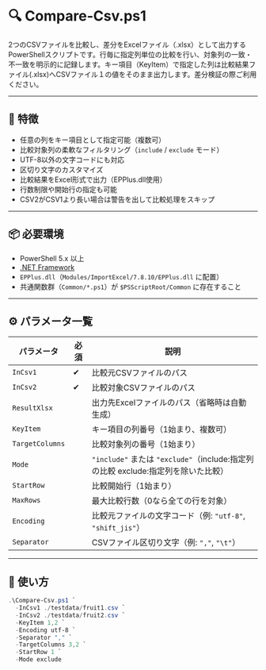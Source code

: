 # 🔍 Compare-Csv.ps1

2つのCSVファイルを比較し、差分をExcelファイル（.xlsx）として出力するPowerShellスクリプトです。行毎に指定列単位の比較を行い、対象列の一致・不一致を明示的に記録します。キー項目（KeyItem）で指定した列は比較結果ファイル(.xlsx)へCSVファイル１の値をそのまま出力します。差分検証の際ご利用ください。

---

## 🧩 特徴

- 任意の列をキー項目として指定可能（複数可）
- 比較対象列の柔軟なフィルタリング（`include` / `exclude` モード）
- UTF-8以外の文字コードにも対応
- 区切り文字のカスタマイズ
- 比較結果をExcel形式で出力（EPPlus.dll使用）
- 行数制限や開始行の指定も可能
- CSV2がCSV1より長い場合は警告を出して比較処理をスキップ

---

## 📦 必要環境

- PowerShell 5.x 以上
- [.NET Framework](https://dotnet.microsoft.com/)
- `EPPlus.dll`（`Modules/ImportExcel/7.8.10/EPPlus.dll` に配置）
- 共通関数群（`Common/*.ps1`）が `$PSScriptRoot/Common` に存在すること

---
## ⚙️ パラメータ一覧

| パラメータ     | 必須 | 説明                                                                 |
|---------------|------|----------------------------------------------------------------------|
| `InCsv1`        | ✔    | 比較元CSVファイルのパス                                               |
| `InCsv2`        | ✔    | 比較対象CSVファイルのパス                                             |
| `ResultXlsx`    |      | 出力先Excelファイルのパス（省略時は自動生成）                         |
| `KeyItem`       |      | キー項目の列番号（1始まり、複数可）                                   |
| `TargetColumns` |      | 比較対象列の番号（1始まり）                                           |
| `Mode`          |      | `"include"` または `"exclude"`（include:指定列の比較  exclude:指定列を除いた比較）|
| `StartRow`      |      | 比較開始行（1始まり）                                                 |
| `MaxRows`       |      | 最大比較行数（0なら全ての行を対象）                                    |
| `Encoding`      |      | 比較元ファイルの文字コード（例: `"utf-8"`, `"shift_jis"`）             |
| `Separator`     |      | CSVファイル区切り文字（例: `","`, `"\t"`）                            |

---

## 🚀 使い方

```powershell
.\Compare-Csv.ps1 `
  -InCsv1 ./testdata/fruit1.csv `
  -InCsv2 ./testdata/fruit2.csv `
  -KeyItem 1,2 `
  -Encoding utf-8 `
  -Separator "," `
  -TargetColumns 3,2 `
  -StartRow 1 `
  -Mode exclude
